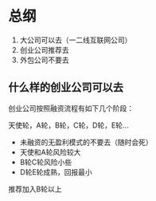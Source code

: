 # 总纲

1. 大公司可以去（一二线互联网公司）
2. 创业公司推荐去
3. 外包公司不要去

## 什么样的创业公司可以去

创业公司按照融资流程有如下几个阶段：

天使轮，A轮，B轮，C轮，D轮，E轮...

* 未融资的无盈利模式的不要去（随时会死）
* 天使和A轮风险较大
* B轮C轮风险小些
* D轮E轮成熟，回报最小

推荐加入B轮以上